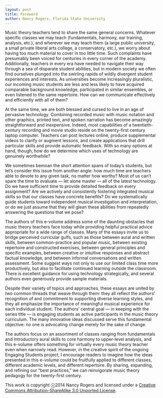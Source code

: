 ```yaml
---
layout: post
title: Foreword
author: Nancy Rogers, Florida State University
---
```


Music theory teachers tend to share the same general concerns.  Whatever specific classes we may teach (fundamentals, harmony, ear training, analysis, etc.), and wherever we may teach them (a large public university, a small private liberal arts college, a conservatory, etc.), we worry about having too much material to cover in too little time.  Such complaints have presumably been voiced for centuries in every corner of the academy.  Additionally, teachers in every era have needed to navigate their way through a sea of disparate student abilities, but in modern society we often find ourselves plunged into the swirling rapids of wildly divergent student experiences and interests.  As universities become increasingly pluralistic, our incoming music students are less and less likely to have acquired comparable background knowledge, participated in similar ensembles, or even listened to the same repertoire.  How can we communicate effectively and efficiently with all of them? 

At the same time, we are both blessed and cursed to live in an age of pervasive technology.  Combining recorded music with music notation and other graphics, printed text, and spoken narration has become amazingly straightforward and inexpensive.  Indeed, most capabilities of a twentieth-century recording and movie studio reside on the twenty-first century laptop computer.  Teachers can post lectures online, produce supplemental videos to clarify or augment lessons, and create applications that drill particular skills and provide automatic feedback. With so many options at hand, though, how do we determine which uses of technology are genuinely worthwhile?

We sometimes bemoan the short attention spans of today’s students, but let’s consider this issue from another angle:  how much time are teachers able to devote to any given task, no matter how worthy?  Most of us can’t spare the time to evaluate — let alone master — all of the latest technology.  Do we have sufficient time to provide detailed feedback on every assignment?  Are we actively and consistently fostering integrated musical skills so that our classes have concrete benefits?  Do we systematically guide students toward independent musical investigation and interpretation, or do we just assume that they will glean these abilities from repeatedly answering the questions that we pose? 

The authors of this e-volume address some of the daunting obstacles that music theory teachers face today while providing helpful practical advice appropriate for a wide range of classes.  Many of the essays invite us to bridge perceived curricular gulfs, such as those between aural and written skills, between common-practice and popular music, between existing repertoire and constructed exercises, between general principles and specific examples, between creative or intuitive responses and abstract factual knowledge, and between informal conversations and written assessment.  Some suggest ways not only to use our limited class time more productively, but also to facilitate continued learning outside the classroom.  There is excellent guidance for using technology strategically, and several authors even generously provide sample materials.

Despite their variety of topics and approaches, these essays are united by two common threads that weave through them:  they all reflect the authors’ recognition of and commitment to supporting diverse learning styles, and they all emphasize the importance of meaningful musical experience for each individual student.  The authors’ central goal — in keeping with the series title — is engaging students as active participants in the music theory curriculum.  The many innovative ideas discussed serve this fundamental objective:  no one is advocating change merely for the sake of change.

The authors focus on an assortment of classes ranging from fundamentals and introductory aural skills to core harmony to upper-level analysis, and this e-volume offers something for virtually every music theory teacher even when narrowly read.  However, in the creative spirit of the ongoing Engaging Students project, I encourage readers to imagine how the ideas presented in this e-volume could be fruitfully applied to different classes, different academic levels, and different repertoire.  By sharing, expanding, and refining our “best practices,” we can reinvigorate music theory pedagogy for the twenty-first century.


This work is copyright ⓒ2014 Nancy Rogers and licensed under a [Creative Commons Attribution-ShareAlike 3.0 Unported License](http://www.google.com/url?q=http%3A%2F%2Fcreativecommons.org%2Flicenses%2Fby-sa%2F3.0%2F&sa=D&sntz=1&usg=AFQjCNG4j2oPozXv2_VqmmLiVAToFtwKdA).

